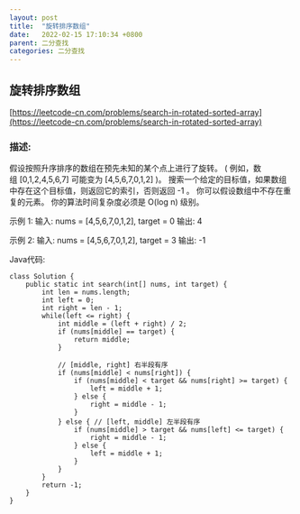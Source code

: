 ```yaml
---
layout: post
title:  "旋转排序数组"
date:   2022-02-15 17:10:34 +0800
parent: 二分查找
categories: 二分查找
---
```


## 旋转排序数组
[https://leetcode-cn.com/problems/search-in-rotated-sorted-array](https://leetcode-cn.com/problems/search-in-rotated-sorted-array)

### 描述:

假设按照升序排序的数组在预先未知的某个点上进行了旋转。
( 例如，数组 [0,1,2,4,5,6,7] 可能变为 [4,5,6,7,0,1,2] )。
搜索一个给定的目标值，如果数组中存在这个目标值，则返回它的索引，否则返回 -1 。
你可以假设数组中不存在重复的元素。
你的算法时间复杂度必须是 O(log n) 级别。

示例 1:
输入: nums = [4,5,6,7,0,1,2], target = 0
输出: 4

示例 2:
输入: nums = [4,5,6,7,0,1,2], target = 3
输出: -1

Java代码:
```
class Solution {
    public static int search(int[] nums, int target) {
        int len = nums.length;
        int left = 0;
        int right = len - 1;
        while(left <= right) {
            int middle = (left + right) / 2;
            if (nums[middle] == target) {
                return middle;
            }

            // [middle, right] 右半段有序
            if (nums[middle] < nums[right]) {
                if (nums[middle] < target && nums[right] >= target) {
                    left = middle + 1;
                } else {
                    right = middle - 1;
                }
            } else { // [left, middle] 左半段有序
                if (nums[middle] > target && nums[left] <= target) {
                    right = middle - 1;
                } else {
                    left = middle + 1;
                }
            }
        }
        return -1;
    }
}
```
